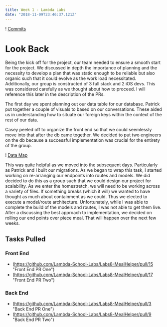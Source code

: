 ```yaml
---
title: Week 1 - Lambda Labs
date: "2018-11-09T23:46:37.121Z"
---
```


! [Commits](../../src/assets/Commits.png)

# Look Back

Being the kick off for the project, our team needed to ensure a smooth start for the project. We discussed in depth the importance of planning and the necessity to develop a plan that was static enough to be reliable but also organic such that it could evolve as the work load necessitated. Additionally, our group is constructed of 3 full stack and 2 iOS devs. This was considered carefully as we thought about how to proceed. I will reference this later in the description of the PRs.

The first day we spent planning out our data table for our database. Patrick put together a couple of visuals to based on our conversations. These aided us in understanding how to situate our foreign keys within the context of the rest of our data.

Casey peeled off to organize the front end so that we could seemlessly move into that after the db came together. We decided to put two engineers on the db because a successful implementation was crucial for the entirety of the group.

! [Data Map](../../src/assets/Datamap.png "Mapping our data prior to db construction")

This was quite helpful as we moved into the subsequent days. Particularly as Patrick and I built our migrations. As we began to wrap this task, I started working on re-arranging our endpoints into routes and models. We did decided to do this as a group such that we could design our project for scalability. As we enter the homestretch, we will need to be working across a variety of files. If something breaks (which it will) we wanted to have thought as much about containment as we could. Thus we elected to execute a model/route architecture. Unfortunately, while I was able to complete the build of the models and routes, I was not able to get them live. After a discussing the best approach to implementation, we decided on rolling our end points over piece meal. That will happen over the next few weeks.




## Tasks Pulled
### Front End
 - (https://github.com/Lambda-School-Labs/Labs8-MealHelper/pull/15 "Front End PR One")
 - (https://github.com/Lambda-School-Labs/Labs8-MealHelper/pull/17 "Front End PR Two")


### Back End

- (https://github.com/Lambda-School-Labs/Labs8-MealHelper/pull/3 "Back End PR One")
- (https://github.com/Lambda-School-Labs/Labs8-MealHelper/pull/9 "Back End PR Two")